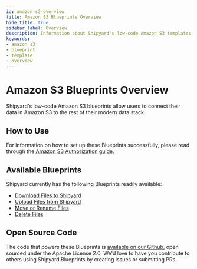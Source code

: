 ```yaml
---
id: amazon-s3-overview
title: Amazon S3 Blueprints Overview
hide_title: true
sidebar_label: Overview
description: Information about Shipyard's low-code Amazon S3 templates.
keywords:
- amazon s3
- blueprint
- template
- overview
---
```


# Amazon S3 Blueprints Overview

Shipyard's low-code Amazon S3 blueprints allow users to connect their data in Amazon S3 to the rest of their modern data stack.


## How to Use
For information on how to set up these Blueprints successfully, please read through the [Amazon S3 Authorization guide](amazon-s3-authorization.md).


## Available Blueprints
Shipyard currently has the following Blueprints readily available:

- [Download Files to Shipyard](amazon-s3-download-files.md)
- [Upload Files from Shipyard](amazon-s3-upload-files.md)
- [Move or Rename Files](amazon-s3-move-or-rename-files.md)
- [Delete Files](amazon-s3-remove-files.md)

## Open Source Code
The code that powers these Blueprints is [available on our Github](https://github.com/shipyardapp/shipyard-blueprints/tree/main/shipyard_blueprints/s3), open sourced under the Apache License 2.0. We'd love to have you contribute to others using Shipyard Blueprints by creating issues or submitting PRs.